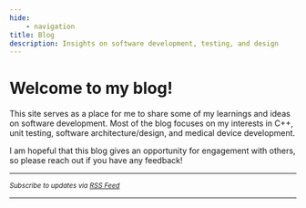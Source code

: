 ```yaml
---
hide:
    - navigation
title: Blog
description: Insights on software development, testing, and design
---
```


# Welcome to my blog!
This site serves as a place for me to share some of my learnings and ideas on software development. Most of the blog focuses on my interests in C++, unit testing, software architecture/design, and medical device development.

I am hopeful that this blog gives an opportunity for engagement with others, so please reach out if you have any feedback!

---

<small>*Subscribe to updates via [RSS Feed](/feed_rss_created.xml)*</small>

---
